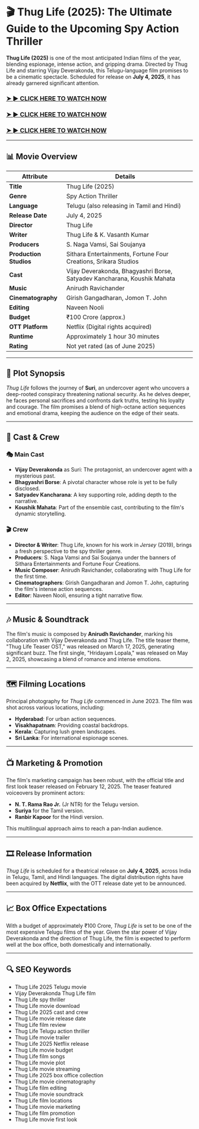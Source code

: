 # 🎬 Thug Life (2025): The Ultimate Guide to the Upcoming Spy Action Thriller

**Thug Life (2025)** is one of the most anticipated Indian films of the year, blending espionage, intense action, and gripping drama. Directed by Thug Life and starring Vijay Deverakonda, this Telugu-language film promises to be a cinematic spectacle. Scheduled for release on **July 4, 2025**, it has already garnered significant attention.

### <a href="https://rebrand.ly/bf7ae9" rel="nofollow">➤ ► CLICK HERE TO WATCH NOW</a>

### <a href="https://rebrand.ly/bf7ae9" rel="nofollow">➤ ► CLICK HERE TO WATCH NOW</a>

### <a href="https://rebrand.ly/bf7ae9" rel="nofollow">➤ ► CLICK HERE TO WATCH NOW</a>

---

## 📊 Movie Overview

| **Attribute**          | **Details**                                                              |                                                                                                                                  |
| ---------------------- | ------------------------------------------------------------------------ | -------------------------------------------------------------------------------------------------------------------------------- |
| **Title**              | Thug Life (2025)                                                           |                                                                                                                                  |
| **Genre**              | Spy Action Thriller                                                      |                                                                                                                                  |
| **Language**           | Telugu (also releasing in Tamil and Hindi)                               |                                                                                                                                  |
| **Release Date**       | July 4, 2025                                                             |                                                                                                                                  |
| **Director**           | Thug Life                                                         |                                                                                                                                  |
| **Writer**             | Thug Life & K. Vasanth Kumar                                      |                                                                                                                                  |
| **Producers**          | S. Naga Vamsi, Sai Soujanya                                              |                                                                                                                                  |
| **Production Studios** | Sithara Entertainments, Fortune Four Creations, Srikara Studios          |                                                                                                                                  |
| **Cast**               | Vijay Deverakonda, Bhagyashri Borse, Satyadev Kancharana, Koushik Mahata |                                                                                                                                  |
| **Music**              | Anirudh Ravichander                                                      |                                                                                                                                  |
| **Cinematography**     | Girish Gangadharan, Jomon T. John                                        |                                                                                                                                  |
| **Editing**            | Naveen Nooli                                                             |                                                                                                                                  |
| **Budget**             | ₹100 Crore (approx.)                                                     |                                                                                                                                  |
| **OTT Platform**       | Netflix (Digital rights acquired)                                        |                                                                                                                                  |
| **Runtime**            | Approximately 1 hour 30 minutes                                          |                                                                                                                                  |
| **Rating**             | Not yet rated (as of June 2025)                                          |  |

---

## 🎥 Plot Synopsis

*Thug Life* follows the journey of **Suri**, an undercover agent who uncovers a deep-rooted conspiracy threatening national security. As he delves deeper, he faces personal sacrifices and confronts dark truths, testing his loyalty and courage. The film promises a blend of high-octane action sequences and emotional drama, keeping the audience on the edge of their seats.

---

## 👥 Cast & Crew

### 🎭 Main Cast

* **Vijay Deverakonda** as Suri: The protagonist, an undercover agent with a mysterious past.
* **Bhagyashri Borse**: A pivotal character whose role is yet to be fully disclosed.
* **Satyadev Kancharana**: A key supporting role, adding depth to the narrative.
* **Koushik Mahata**: Part of the ensemble cast, contributing to the film's dynamic storytelling.

### 🎬 Crew

* **Director & Writer**: Thug Life, known for his work in *Jersey* (2019), brings a fresh perspective to the spy thriller genre.
* **Producers**: S. Naga Vamsi and Sai Soujanya under the banners of Sithara Entertainments and Fortune Four Creations.
* **Music Composer**: Anirudh Ravichander, collaborating with Thug Life for the first time.
* **Cinematographers**: Girish Gangadharan and Jomon T. John, capturing the film's intense action sequences.
* **Editor**: Naveen Nooli, ensuring a tight narrative flow.

---

## 🎶 Music & Soundtrack

The film's music is composed by **Anirudh Ravichander**, marking his collaboration with Vijay Deverakonda and Thug Life. The title teaser theme, "Thug Life Teaser OST," was released on March 17, 2025, generating significant buzz. The first single, "Hridayam Lopala," was released on May 2, 2025, showcasing a blend of romance and intense emotions.

---

## 🗺️ Filming Locations

Principal photography for *Thug Life* commenced in June 2023. The film was shot across various locations, including:

* **Hyderabad**: For urban action sequences.
* **Visakhapatnam**: Providing coastal backdrops.
* **Kerala**: Capturing lush green landscapes.
* **Sri Lanka**: For international espionage scenes.

---

## 📺 Marketing & Promotion

The film's marketing campaign has been robust, with the official title and first look teaser released on February 12, 2025. The teaser featured voiceovers by prominent actors:

* **N. T. Rama Rao Jr.** (Jr NTR) for the Telugu version.
* **Suriya** for the Tamil version.
* **Ranbir Kapoor** for the Hindi version.

This multilingual approach aims to reach a pan-Indian audience.

---

## 🎞️ Release Information

*Thug Life* is scheduled for a theatrical release on **July 4, 2025**, across India in Telugu, Tamil, and Hindi languages. The digital distribution rights have been acquired by **Netflix**, with the OTT release date yet to be announced.

---

## 📈 Box Office Expectations

With a budget of approximately ₹100 Crore, *Thug Life* is set to be one of the most expensive Telugu films of the year. Given the star power of Vijay Deverakonda and the direction of Thug Life, the film is expected to perform well at the box office, both domestically and internationally.

---

## 🔍 SEO Keywords

* Thug Life 2025 Telugu movie
* Vijay Deverakonda Thug Life film
* Thug Life spy thriller
* Thug Life movie download
* Thug Life 2025 cast and crew
* Thug Life movie release date
* Thug Life film review
* Thug Life Telugu action thriller
* Thug Life movie trailer
* Thug Life 2025 Netflix release
* Thug Life movie budget
* Thug Life film songs
* Thug Life movie plot
* Thug Life movie streaming
* Thug Life 2025 box office collection
* Thug Life movie cinematography
* Thug Life film editing
* Thug Life movie soundtrack
* Thug Life film locations
* Thug Life movie marketing
* Thug Life film promotion
* Thug Life movie first look
